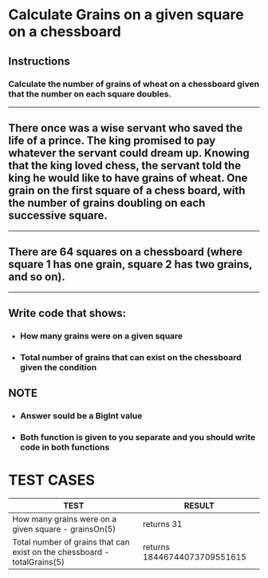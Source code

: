 # Calculate Grains on a given square on a chessboard

## Instructions

### Calculate the number of grains of wheat on a chessboard given that the number on each square doubles.

<hr/>

## There once was a wise servant who saved the life of a prince. The king promised to pay whatever the servant could dream up. Knowing that the king loved chess, the servant told the king he would like to have grains of wheat. One grain on the first square of a chess board, with the number of grains doubling on each successive square.

<hr/>

## There are 64 squares on a chessboard (where square 1 has one grain, square 2 has two grains, and so on).

<hr/>

## Write code that shows:

- ### How many grains were on a given square
- ### Total number of grains that can exist on the chessboard given the condition

## NOTE

- ### Answer sould be a BigInt value
- ### Both function is given to you separate and you should write code in both functions

# TEST CASES

| TEST                                                                     | RESULT                       |
| ------------------------------------------------------------------------ | ---------------------------- |
| How many grains were on a given square - grainsOn(5)                     | returns 31                   |
| Total number of grains that can exist on the chessboard - totalGrains(5) | returns 18446744073709551615 |
